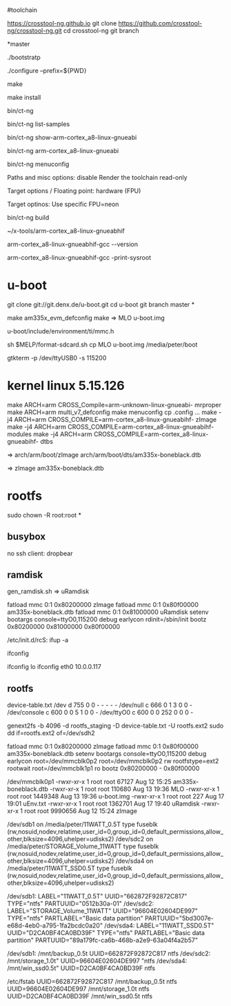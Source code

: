 
#toolchain

https://crosstool-ng.github.io
git clone https://github.com/crosstool-ng/crosstool-ng.git
cd crosstool-ng
git branch

*master

./bootstratp

./configure –prefix=${PWD}

make

make install

 

bin/ct-ng

bin/ct-ng list-samples

bin/ct-ng show-arm-cortex_a8-linux-gnueabi

 

bin/ct-ng arm-cortex_a8-linux-gnueabi

bin/ct-ng menuconfig

 

Paths and misc options: disable Render the toolchain read-only

Target options / Floating point: hardware (FPU)

Target optinos: Use specific FPU=neon

 

bin/ct-ng build

 

 ~/x-tools/arm-cortex_a8-linux-gnueabhif

 

arm-cortex_a8-linux-gnueabhif-gcc --version

arm-cortex_a8-linux-gnueabhif-gcc -print-sysroot

 

 

# u-boot

git clone git://git.denx.de/u-boot.git
cd u-boot
git branch
master *

make am335x_evm_defconfig
make
=> MLO u-boot.img

u-boot/include/environment/ti/mmc.h


sh $MELP/format-sdcard.sh
cp MLO u-boot.img /media/peter/boot

 

gtkterm -p /dev/ttyUSB0 -s 115200





# kernel linux 5.15.126
make ARCH=arm CROSS_Compile=arm-unknown-linux-gnueabi- mrproper
make ARCH=arm multi_v7_defconfig
make menuconfig
cp .config ...
make -j4 ARCH=arm CROSS_COMPILE=arm-cortex_a8-linux-gnueabihf- zImage
make -j4 ARCH=arm CROSS_COMPILE=arm-cortex_a8-linux-gnueabihf- modules
make -j4 ARCH=arm CROSS_COMPILE=arm-cortex_a8-linux-gnueabihf- dtbs

=>
arch/arm/boot/zImage
arch/arm/boot/dts/am335x-boneblack.dtb

=> zImage am335x-boneblack.dtb


# rootfs

sudo chown -R root:root *

## busybox

no ssh client: dropbear

## ramdisk

gen_ramdisk.sh
=> uRamdisk

fatload mmc 0:1 0x80200000 zImage
fatload mmc 0:1 0x80f00000 am335x-boneblack.dtb
fatload mmc 0:1 0x81000000 uRamdisk
setenv bootargs console=ttyO0,115200 debug earlycon rdinit=/sbin/init
bootz 0x80200000 0x81000000 0x80f00000


/etc/init.d/rcS:
ifup -a

ifconfig

ifconfig lo
ifconfig eth0 10.0.0.117

## rootfs

device-table.txt
/dev d 755 0 0 - - - - -
/dev/null c 666  0 1 3 0 0 -
/dev/console c 600 0 0 5 1 0 0 -
/dev/ttyO0 c 600 0 0 252 0 0 0 -

genext2fs -b 4096 -d rootfs_staging -D device-table.txt -U rootfs.ext2
sudo dd if=rootfs.ext2 of=/dev/sdh2

fatload mmc 0:1 0x80200000 zImage
fatload mmc 0:1 0x80f00000 am335x-boneblack.dtb
setenv bootargs console=ttyO0,115200 debug earlycon root=/dev/mmcblk0p2
                                                    root=/dev/mmcblk0p2 rw rootfstype=ext2 rootwait
						    root=/dev/mmcblk1p1 ro 
bootz 0x80200000 - 0x80f00000


/dev/mmcblk0p1
-rwxr-xr-x  1 root root   67127 Aug 12 15:25 am335x-boneblack.dtb
-rwxr-xr-x  1 root root  110680 Aug 13 19:36 MLO
-rwxr-xr-x  1 root root 1449348 Aug 13 19:36 u-boot.img
-rwxr-xr-x  1 root root     227 Aug 17 19:01 uEnv.txt
-rwxr-xr-x  1 root root 1362701 Aug 17 19:40 uRamdisk
-rwxr-xr-x  1 root root 9990656 Aug 12 15:24 zImage


/dev/sdb1 on /media/peter/11WATT_0.5T type fuseblk (rw,nosuid,nodev,relatime,user_id=0,group_id=0,default_permissions,allow_other,blksize=4096,uhelper=udisks2)
/dev/sdc2 on /media/peter/STORAGE_Volume_11WATT type fuseblk (rw,nosuid,nodev,relatime,user_id=0,group_id=0,default_permissions,allow_other,blksize=4096,uhelper=udisks2)
/dev/sda4 on /media/peter/11WATT_SSD0.5T type fuseblk (rw,nosuid,nodev,relatime,user_id=0,group_id=0,default_permissions,allow_other,blksize=4096,uhelper=udisks2)

/dev/sdb1: LABEL="11WATT_0.5T" UUID="662872F92872C817" TYPE="ntfs" PARTUUID="0512b30a-01"
/dev/sdc2: LABEL="STORAGE_Volume_11WATT" UUID="96604E02604DE997" TYPE="ntfs" PARTLABEL="Basic data partition" PARTUUID="5bd3007e-e68d-4eb0-a795-1fa2bcdc0a20"
/dev/sda4: LABEL="11WATT_SSD0.5T" UUID="D2CA0BF4CA0BD39F" TYPE="ntfs" PARTLABEL="Basic data partition" PARTUUID="89a179fc-ca6b-468b-a2e9-63a04f4a2b57"

/dev/sdb1: /mnt/backup_0.5t  UUID=662872F92872C817 ntfs
/dev/sdc2: /mnt/storage_1.0t" UUID=96604E02604DE997 "ntfs
/dev/sda4: /mnt/win_ssd0.5t" UUID=D2CA0BF4CA0BD39F ntfs

/etc/fstab
UUID=662872F92872C817 /mnt/backup_0.5t ntfs
UUID=96604E02604DE997 /mnt/storage_1.0t ntfs
UUID=D2CA0BF4CA0BD39F /mnt/win_ssd0.5t ntfs